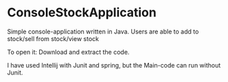 # ConsoleStockApplication
Simple console-application written in Java. Users are able to add to stock/sell from stock/view stock

To open it:
Download and extract the code. 

I have used Intellij with Junit and spring, but the Main-code can run without Junit. 
